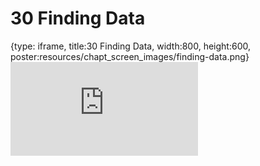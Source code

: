 # 30 Finding Data
 
{type: iframe, title:30 Finding Data, width:800, height:600, poster:resources/chapt_screen_images/finding-data.png}
![](https://datatrail-jhu.github.io/DataTrail/no_toc/finding-data.html)
 

 
